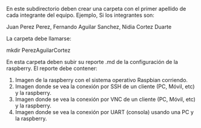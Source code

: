 En este subdirectorio deben crear una carpeta con el primer apellido de cada integrante del equipo.
Ejemplo, Si los integrantes son:

Juan Perez Perez, 
Fernando Aguilar Sanchez, 
Nidia Cortez Duarte

La carpeta debe llamarse:

mkdir PerezAguilarCortez

En esta carpeta deben subir su reporte .md de la configuración de la raspberry.
El reporte debe contener:

1. Imagen de la raspberry con el sistema operativo Raspbian corriendo.
2. Imagen donde se vea la conexión por SSH de un cliente (PC, Móvil, etc) y la raspberry.
3. Imagen donde se vea la conexión por VNC de un cliente (PC, Móvil, etc) y la raspberry.
4. Imagen donde se vea la conexión por UART (consola) usando una PC y la raspberry.


